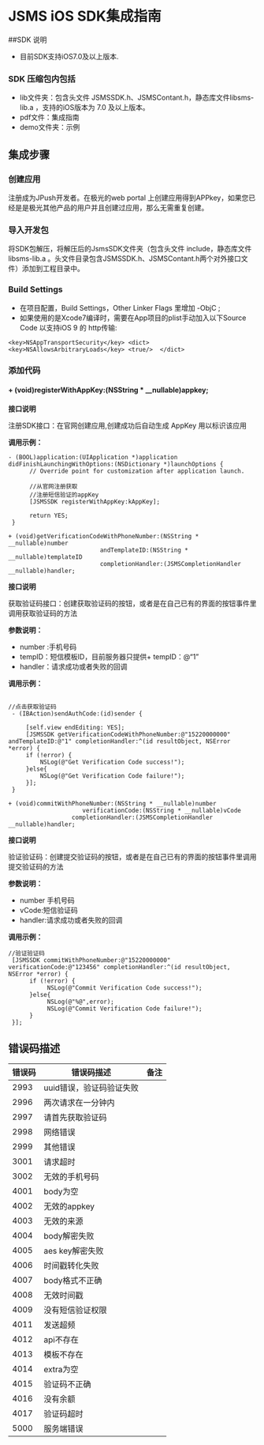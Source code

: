 # JSMS iOS SDK集成指南
##SDK 说明

+ 目前SDK支持iOS7.0及以上版本.

### SDK 压缩包内包括

+ lib文件夹：包含头文件 JSMSSDK.h、JSMSContant.h，静态库文件libsms-lib.a ，支持的iOS版本为 7.0 及以上版本。
+ pdf文件：集成指南
+ demo文件夹：示例

## 集成步骤

### 创建应用

注册成为JPush开发者。在极光的web portal 上创建应用得到APPkey，如果您已经是是极光其他产品的用户并且创建过应用，那么无需重复创建。

### 导入开发包

将SDK包解压，将解压后的JsmsSDK文件夹（包含头文件 include，静态库文件libsms-lib.a 。头文件目录包含JSMSSDK.h、JSMSContant.h两个对外接口文件）添加到工程目录中。 

### Build Settings

+ 在项目配置，Build Settings，Other Linker Flags 里增加  -ObjC ;
+ 如果使用的是Xcode7编译时，需要在App项目的plist手动加入以下Source Code 以支持iOS 9 的 http传输:

`
<key>NSAppTransportSecurity</key>
    <dict>
   <key>NSAllowsArbitraryLoads</key>
   <true/> 
 </dict>
`

### 添加代码

#### + (void)registerWithAppKey:(NSString * __nullable)appkey; 

**接口说明**

注册SDK接口：在官网创建应用,创建成功后自动生成 AppKey 用以标识该应用

**调用示例：**

```
- (BOOL)application:(UIApplication *)application didFinishLaunchingWithOptions:(NSDictionary *)launchOptions {
      // Override point for customization after application launch.
  
      //从官网注册获取
      //注册短信验证的appKey
      [JSMSSDK registerWithAppKey:kAppKey];
  
      return YES;
 }
```

```
+ (void)getVerificationCodeWithPhoneNumber:(NSString * __nullable)number 
                          andTemplateID:(NSString * __nullable)templateID
                          completionHandler:(JSMSCompletionHandler __nullable)handler;
```



**接口说明**

获取验证码接口：创建获取验证码的按钮，或者是在自己已有的界面的按钮事件里调用获取验证码的方法

**参数说明：**

+ number :手机号码
+ tempID：短信模板ID，目前服务器只提供+ tempID：@“1”
+ handler：请求成功或者失败的回调

**调用示例：**

```

//点击获取验证码
 - (IBAction)sendAuthCode:(id)sender {
  
     [self.view endEditing: YES];
     [JSMSSDK getVerificationCodeWithPhoneNumber:@"15220000000" andTemplateID:@"1" completionHandler:^(id resultObject, NSError *error) {
     if (!error) {
         NSLog(@"Get Verification Code success!");
     }else{
         NSLog(@"Get Verification Code failure!");
     }];
 }
```

```
+ (void)commitWithPhoneNumber:(NSString * __nullable)number
                     verificationCode:(NSString * __nullable)vCode
                  completionHandler:(JSMSCompletionHandler __nullable)handler;
```

**接口说明**

验证验证码：创建提交验证码的按钮，或者是在自己已有的界面的按钮事件里调用提交验证码的方法

**参数说明：**

+ number  手机号码
+ vCode:短信验证码
+ handler:请求成功或者失败的回调

**调用示例：**

```
//验证验证码 
 [JSMSSDK commitWithPhoneNumber:@"15220000000" verificationCode:@"123456" completionHandler:^(id resultObject, NSError *error) {
      if (!error) {
           NSLog(@"Commit Verification Code success!");
      }else{
           NSLog(@"%@",error);
           NSLog(@"Commit Verification Code failure!");
      }
 }];
```

## 错误码描述

| 错误码 | 错误码描述               | 备注 |
|--------|--------------------------|------|
| 2993   | uuid错误，验证码验证失败 |      |
| 2996   | 两次请求在一分钟内       |      |
| 2997   | 请首先获取验证码         |      |
| 2998   | 网络错误                 |      |
| 2999   | 其他错误                 |      |
| 3001   | 请求超时                 |      |
| 3002   | 无效的手机号码           |      |
| 4001   | body为空                 |      |
| 4002   | 无效的appkey             |      |
| 4003   | 无效的来源               |      |
| 4004   | body解密失败             |      |
| 4005   | aes key解密失败          |      |
| 4006   | 时间戳转化失败           |      |
| 4007   | body格式不正确           |      |
| 4008   | 无效时间戳               |      |
| 4009   | 没有短信验证权限         |      |
| 4011   | 发送超频                 |      |
| 4012   | api不存在                |      |
| 4013   | 模板不存在               |      |
| 4014   | extra为空                |      |
| 4015   | 验证码不正确             |      |
| 4016   | 没有余额                 |      |
| 4017   | 验证码超时               |      |
| 5000   | 服务端错误               |      |

